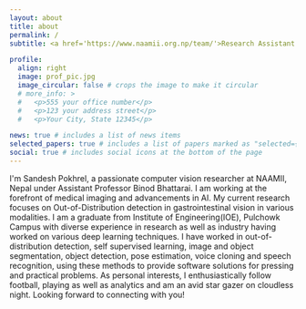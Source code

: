 ```yaml
---
layout: about
title: about
permalink: /
subtitle: <a href='https://www.naamii.org.np/team/'>Research Assistant at NAAMII, Nepal</a>

profile:
  align: right
  image: prof_pic.jpg
  image_circular: false # crops the image to make it circular
  # more_info: >
  #   <p>555 your office number</p>
  #   <p>123 your address street</p>
  #   <p>Your City, State 12345</p>

news: true # includes a list of news items
selected_papers: true # includes a list of papers marked as "selected={true}"
social: true # includes social icons at the bottom of the page
---
```

<!-- 
Write your biography here. Tell the world about yourself. Link to your favorite [subreddit](http://reddit.com). You can put a picture in, too. The code is already in, just name your picture `prof_pic.jpg` and put it in the `img/` folder.

Put your address / P.O. box / other info right below your picture. You can also disable any of these elements by editing `profile` property of the YAML header of your `_pages/about.md`. Edit `_bibliography/papers.bib` and Jekyll will render your [publications page](/al-folio/publications/) automatically.

Link to your social media connections, too. This theme is set up to use [Font Awesome icons](https://fontawesome.com/) and [Academicons](https://jpswalsh.github.io/academicons/), like the ones below. Add your Facebook, Twitter, LinkedIn, Google Scholar, or just disable all of them. -->
I'm Sandesh Pokhrel, a passionate computer vision researcher at NAAMII, Nepal under Assistant Professor Binod Bhattarai. I am working at the forefront of medical imaging and advancements in AI. My current research focuses on Out-of-Distribution detection in gastrointestinal vision in various modalities. 
I am a graduate from Institute of Engineering(IOE), Pulchowk Campus with diverse experience in research as well as industry having worked on various deep learning techniques. I have worked in out-of-distribution detection, self supervised learning, image and object segmentation, object detection, pose estimation, voice cloning and speech recognition, using these methods to provide software solutions for pressing and practical problems.
As personal interests, I enthusiastically follow football, playing as well as analytics and am an avid star gazer on cloudless night.
Looking forward to connecting with you!
